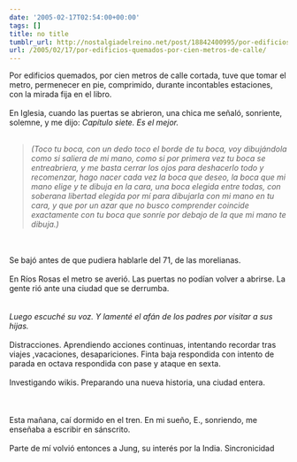```yaml
---
date: '2005-02-17T02:54:00+00:00'
tags: []
title: no title
tumblr_url: http://nostalgiadelreino.net/post/18842400995/por-edificios-quemados-por-cien-metros-de-calle
url: /2005/02/17/por-edificios-quemados-por-cien-metros-de-calle/
---
```


<p>Por edificios quemados, por cien metros de calle cortada, tuve que tomar el metro, permenecer en pie, comprimido, durante incontables estaciones, con la mirada fija en el libro.<br/><br/>En Iglesia, cuando las puertas se abrieron, una chica me señaló, sonriente, solemne, y me dijo: <em>Capítulo siete. Es el mejor.</em><br/><br/><em><blockquote>(Toco tu boca, con un dedo toco el borde de tu boca, voy dibujándola como si saliera de mi mano, como si por primera vez tu boca se entreabriera, y me basta cerrar los ojos para deshacerlo todo y recomenzar, hago nacer cada vez la boca que deseo, la boca que mi mano elige y te dibuja en la cara, una boca elegida entre todas, con soberana libertad elegida por mí para dibujarla con mi mano en tu cara, y que por un azar que no busco comprender coincide exactamente con tu boca que sonríe por debajo de la que mi mano te dibuja.)</blockquote></em><br/><br/>Se bajó antes de que pudiera hablarle del 71, de las morelianas.<br/><br/>En Ríos Rosas el metro se averió. Las puertas no podían volver a abrirse. La gente rió ante una ciudad que se derrumba.<br/><br/><br/><em>Luego escuché su voz. Y lamenté el afán de los padres por visitar a sus hijas.</em><br/><br/>Distracciones. Aprendiendo acciones continuas, intentando recordar tras viajes ,vacaciones, desapariciones. Finta baja respondida con intento de parada en octava respondida con pase y ataque en sexta.<br/><br/>Investigando wikis. Preparando una nueva historia, una ciudad entera.<br/><br/><br/><br/>Esta mañana, caí dormido en el tren. En mi sueño, <font class="dream">E., sonriendo, me enseñaba a escribir en sánscrito.</font><br/><br/>Parte de mí volvió entonces a Jung, su interés por la India. Sincronicidad</p><div class="blogger-post-footer"><img width="1" height="1" src="https://blogger.googleusercontent.com/tracker/1180118427259117074-192636326676590330?l=nostalgiadelreino.blogspot.com" alt=""/></div>
